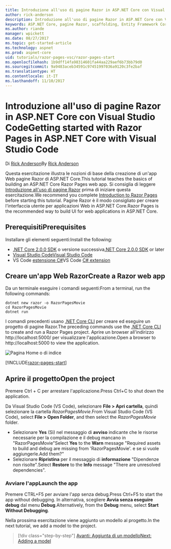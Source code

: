 ```yaml
---
title: Introduzione all'uso di pagine Razor in ASP.NET Core con Visual Studio Code
author: rick-anderson
description: Introduzione all'uso di pagine Razor in ASP.NET Core con Visual Studio Code
keywords: ASP.NET Core, pagine Razor, scaffolding, Entity Framework Core, EF, EF Core, database, mac, macOS, Visual Studio Code, Code
ms.author: riande
manager: wpickett
ms.date: 08/27/2017
ms.topic: get-started-article
ms.technology: aspnet
ms.prod: aspnet-core
uid: tutorials/razor-pages-vsc/razor-pages-start
ms.openlocfilehash: 1b9dff14fa98314601fa44aa229aef6b73bb79d0
ms.sourcegitcommit: 9a9483aceb34591c97451997036a9120c3fe2baf
ms.translationtype: HT
ms.contentlocale: it-IT
ms.lasthandoff: 11/10/2017
---
```

# <a name="getting-started-with-razor-pages-in-aspnet-core-with-visual-studio-code"></a><span data-ttu-id="8b13d-104">Introduzione all'uso di pagine Razor in ASP.NET Core con Visual Studio Code</span><span class="sxs-lookup"><span data-stu-id="8b13d-104">Getting started with Razor Pages in ASP.NET Core with Visual Studio Code</span></span>

<span data-ttu-id="8b13d-105">Di [Rick Anderson](https://twitter.com/RickAndMSFT)</span><span class="sxs-lookup"><span data-stu-id="8b13d-105">By [Rick Anderson](https://twitter.com/RickAndMSFT)</span></span>

<span data-ttu-id="8b13d-106">Questa esercitazione illustra le nozioni di base della creazione di un'app Web pagine Razor di ASP.NET Core.</span><span class="sxs-lookup"><span data-stu-id="8b13d-106">This tutorial teaches the basics of building an ASP.NET Core Razor Pages web app.</span></span> <span data-ttu-id="8b13d-107">Si consiglia di leggere [Introduzione all'uso di pagine Razor](xref:mvc/razor-pages/index) prima di iniziare questa esercitazione.</span><span class="sxs-lookup"><span data-stu-id="8b13d-107">We recommend you complete [Introduction to Razor Pages](xref:mvc/razor-pages/index) before starting this tutorial.</span></span> <span data-ttu-id="8b13d-108">Pagine Razor è il modo consigliato per creare l'interfaccia utente per applicazioni Web in ASP.NET Core.</span><span class="sxs-lookup"><span data-stu-id="8b13d-108">Razor Pages is the recommended way to build UI for web applications in ASP.NET Core.</span></span>

## <a name="prerequisites"></a><span data-ttu-id="8b13d-109">Prerequisiti</span><span class="sxs-lookup"><span data-stu-id="8b13d-109">Prerequisites</span></span>

<span data-ttu-id="8b13d-110">Installare gli elementi seguenti:</span><span class="sxs-lookup"><span data-stu-id="8b13d-110">Install the following:</span></span>

* <span data-ttu-id="8b13d-111">[.NET Core 2.0.0 SDK](https://www.microsoft.com/net/core) o versione successiva</span><span class="sxs-lookup"><span data-stu-id="8b13d-111">[.NET Core 2.0.0 SDK](https://www.microsoft.com/net/core) or later</span></span>
* [<span data-ttu-id="8b13d-112">Visual Studio Code</span><span class="sxs-lookup"><span data-stu-id="8b13d-112">Visual Studio Code</span></span>](https://code.visualstudio.com)
* <span data-ttu-id="8b13d-113">VS Code [estensione C#](https://marketplace.visualstudio.com/items?itemName=ms-vscode.csharp)</span><span class="sxs-lookup"><span data-stu-id="8b13d-113">VS Code [C# extension](https://marketplace.visualstudio.com/items?itemName=ms-vscode.csharp)</span></span> 

## <a name="create-a-razor-web-app"></a><span data-ttu-id="8b13d-114">Creare un'app Web Razor</span><span class="sxs-lookup"><span data-stu-id="8b13d-114">Create a Razor web app</span></span>

<span data-ttu-id="8b13d-115">Da un terminale eseguire i comandi seguenti:</span><span class="sxs-lookup"><span data-stu-id="8b13d-115">From a terminal, run the following commands:</span></span>

```console
dotnet new razor -o RazorPagesMovie
cd RazorPagesMovie
dotnet run
```

<span data-ttu-id="8b13d-116">I comandi precedenti usano [.NET Core CLI](https://docs.microsoft.com/dotnet/core/tools/dotnet) per creare ed eseguire un progetto di pagine Razor.</span><span class="sxs-lookup"><span data-stu-id="8b13d-116">The preceding commands use the [.NET Core CLI](https://docs.microsoft.com/dotnet/core/tools/dotnet) to create and run a Razor Pages project.</span></span> <span data-ttu-id="8b13d-117">Aprire un browser all'indirizzo http://localhost:5000/ per visualizzare l'applicazione.</span><span class="sxs-lookup"><span data-stu-id="8b13d-117">Open a browser to http://localhost:5000 to view the application.</span></span>

![Pagina Home o di indice](../razor-pages/razor-pages-start/_static/home.png)

[!INCLUDE[razor-pages-start](../../includes/RP/razor-pages-start.md)]

## <a name="open-the-project"></a><span data-ttu-id="8b13d-119">Aprire il progetto</span><span class="sxs-lookup"><span data-stu-id="8b13d-119">Open the project</span></span>

<span data-ttu-id="8b13d-120">Premere Ctrl + C per arrestare l'applicazione.</span><span class="sxs-lookup"><span data-stu-id="8b13d-120">Press Ctrl+C to shut down the application.</span></span>

<span data-ttu-id="8b13d-121">Da Visual Studio Code (VS Code), selezionare **File > Apri cartella**, quindi selezionare la cartella *RazorPagesMovie*.</span><span class="sxs-lookup"><span data-stu-id="8b13d-121">From Visual Studio Code (VS Code), select **File > Open Folder**, and then select the *RazorPagesMovie* folder.</span></span>

- <span data-ttu-id="8b13d-122">Selezionare **Yes** (Sì) nel messaggio di **avviso** indicante che le risorse necessarie per la compilazione e il debug mancano in "RazorPagesMovie"</span><span class="sxs-lookup"><span data-stu-id="8b13d-122">Select **Yes** to the **Warn** message "Required assets to build and debug are missing from 'RazorPagesMovie'.</span></span> <span data-ttu-id="8b13d-123">e se si vuole aggiungerle.</span><span class="sxs-lookup"><span data-stu-id="8b13d-123">Add them?"</span></span>
- <span data-ttu-id="8b13d-124">Selezionare **Ripristina** per il messaggio di **informazione** "Dipendenze non risolte".</span><span class="sxs-lookup"><span data-stu-id="8b13d-124">Select **Restore** to the **Info** message "There are unresolved dependencies".</span></span>

### <a name="launch-the-app"></a><span data-ttu-id="8b13d-125">Avviare l'app</span><span class="sxs-lookup"><span data-stu-id="8b13d-125">Launch the app</span></span>

<span data-ttu-id="8b13d-126">Premere CTRL+F5 per avviare l'app senza debug.</span><span class="sxs-lookup"><span data-stu-id="8b13d-126">Press Ctrl+F5 to start the app without debugging.</span></span> <span data-ttu-id="8b13d-127">In alternativa, scegliere **Avvia senza eseguire debug** dal menu **Debug**.</span><span class="sxs-lookup"><span data-stu-id="8b13d-127">Alternatively, from the **Debug** menu, select **Start Without Debugging**.</span></span>

<span data-ttu-id="8b13d-128">Nella prossima esercitazione viene aggiunto un modello al progetto.</span><span class="sxs-lookup"><span data-stu-id="8b13d-128">In the next tutorial, we add a model to the project.</span></span> 

>[!div class="step-by-step"]
[<span data-ttu-id="8b13d-129">Avanti: Aggiunta di un modello</span><span class="sxs-lookup"><span data-stu-id="8b13d-129">Next: Adding a model</span></span>](xref:tutorials/razor-pages-vsc/model)  
